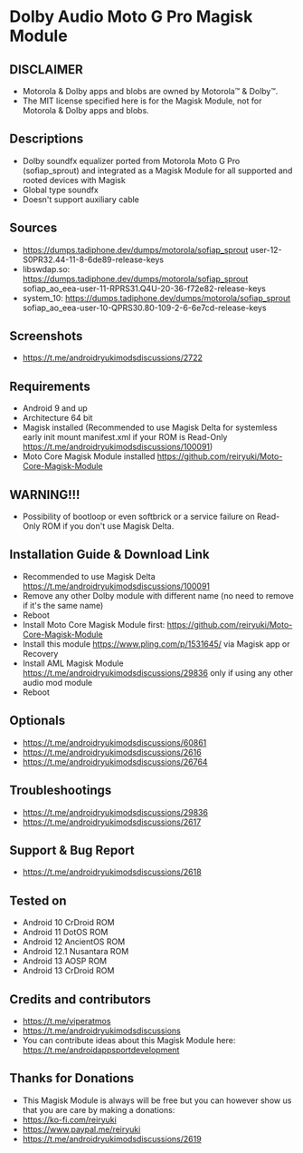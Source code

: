 # Dolby Audio Moto G Pro Magisk Module

## DISCLAIMER
- Motorola & Dolby apps and blobs are owned by Motorola™ & Dolby™.
- The MIT license specified here is for the Magisk Module, not for Motorola & Dolby apps and blobs.

## Descriptions
- Dolby soundfx equalizer ported from Motorola Moto G Pro (sofiap_sprout) and integrated as a Magisk Module for all supported and rooted devices with Magisk
- Global type soundfx
- Doesn't support auxiliary cable

## Sources
- https://dumps.tadiphone.dev/dumps/motorola/sofiap_sprout user-12-S0PR32.44-11-8-6de89-release-keys
- libswdap.so: https://dumps.tadiphone.dev/dumps/motorola/sofiap_sprout sofiap_ao_eea-user-11-RPRS31.Q4U-20-36-f72e82-release-keys
- system_10: https://dumps.tadiphone.dev/dumps/motorola/sofiap_sprout sofiap_ao_eea-user-10-QPRS30.80-109-2-6-6e7cd-release-keys

## Screenshots
- https://t.me/androidryukimodsdiscussions/2722

## Requirements
- Android 9 and up
- Architecture 64 bit
- Magisk installed (Recommended to use Magisk Delta for systemless early init mount manifest.xml if your ROM is Read-Only https://t.me/androidryukimodsdiscussions/100091)
- Moto Core Magisk Module installed https://github.com/reiryuki/Moto-Core-Magisk-Module

## WARNING!!!
- Possibility of bootloop or even softbrick or a service failure on Read-Only ROM if you don't use Magisk Delta.

## Installation Guide & Download Link
- Recommended to use Magisk Delta https://t.me/androidryukimodsdiscussions/100091
- Remove any other Dolby module with different name (no need to remove if it's the same name)
- Reboot
- Install Moto Core Magisk Module first: https://github.com/reiryuki/Moto-Core-Magisk-Module
- Install this module https://www.pling.com/p/1531645/ via Magisk app or Recovery
- Install AML Magisk Module https://t.me/androidryukimodsdiscussions/29836 only if using any other audio mod module
- Reboot

## Optionals
- https://t.me/androidryukimodsdiscussions/60861
- https://t.me/androidryukimodsdiscussions/2616
- https://t.me/androidryukimodsdiscussions/26764

## Troubleshootings
- https://t.me/androidryukimodsdiscussions/29836
- https://t.me/androidryukimodsdiscussions/2617

## Support & Bug Report
- https://t.me/androidryukimodsdiscussions/2618

## Tested on
- Android 10 CrDroid ROM
- Android 11 DotOS ROM
- Android 12 AncientOS ROM
- Android 12.1 Nusantara ROM
- Android 13 AOSP ROM
- Android 13 CrDroid ROM

## Credits and contributors
- https://t.me/viperatmos
- https://t.me/androidryukimodsdiscussions
- You can contribute ideas about this Magisk Module here: https://t.me/androidappsportdevelopment

## Thanks for Donations
- This Magisk Module is always will be free but you can however show us that you are care by making a donations:
- https://ko-fi.com/reiryuki
- https://www.paypal.me/reiryuki
- https://t.me/androidryukimodsdiscussions/2619


